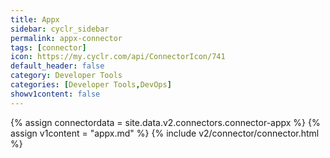 ```yaml
---
title: Appx
sidebar: cyclr_sidebar
permalink: appx-connector
tags: [connector]
icon: https://my.cyclr.com/api/ConnectorIcon/741
default_header: false
category: Developer Tools
categories: [Developer Tools,DevOps]
showv1content: false
---
```

{% assign connectordata = site.data.v2.connectors.connector-appx %}
{% assign v1content = "appx.md" %}
{% include v2/connector/connector.html %}	